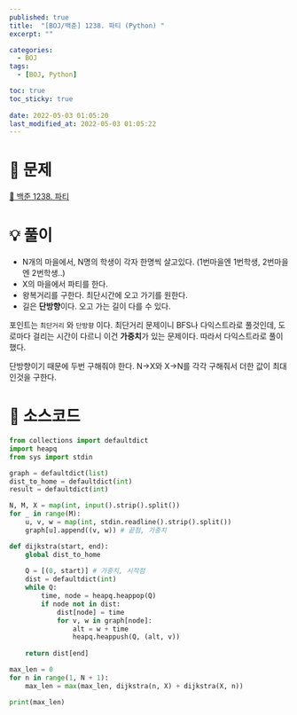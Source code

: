 ```yaml
---
published: true
title:  "[BOJ/백준] 1238. 파티 (Python) "
excerpt: ""

categories:
  - BOJ
tags:
  - [BOJ, Python]

toc: true
toc_sticky: true
 
date: 2022-05-03 01:05:20
last_modified_at: 2022-05-03 01:05:22
---
```

# 🔎 문제

[🔗 백준 1238. 파티](https://www.acmicpc.net/problem/1238)

# 💡 풀이

- N개의 마을에서, N명의 학생이 각자 한명씩 살고있다. (1번마을엔 1번학생, 2번마을엔 2번학생..)
- X의 마을에서 파티를 한다.
- 왕복거리를 구한다. 최단시간에 오고 가기를 원한다.
- 길은 **단방향**이다. 오고 가는 길이 다를 수 있다.

포인트는 `최단거리` 와 `단방향` 이다. 최단거리 문제이니 BFS나 다익스트라로 풀것인데, 도로마다 걸리는 시간이 다르니 이건 **가중치**가 있는 문제이다. 따라서 다익스트라로 풀이했다.

단방향이기 때문에 두번 구해줘야 한다. N->X와 X->N를 각각 구해줘서 더한 값이 최대인것을 구한다.

# 📃 소스코드
```python
from collections import defaultdict
import heapq
from sys import stdin

graph = defaultdict(list)
dist_to_home = defaultdict(int)
result = defaultdict(int)

N, M, X = map(int, input().strip().split())
for _ in range(M):
    u, v, w = map(int, stdin.readline().strip().split())
    graph[u].append((v, w)) # 끝점, 가중치

def dijkstra(start, end):
    global dist_to_home
    
    Q = [(0, start)] # 가중치, 시작점
    dist = defaultdict(int)
    while Q:
        time, node = heapq.heappop(Q)
        if node not in dist:
            dist[node] = time
            for v, w in graph[node]:
                alt = w + time
                heapq.heappush(Q, (alt, v))
    
    return dist[end]

max_len = 0
for n in range(1, N + 1):
    max_len = max(max_len, dijkstra(n, X) + dijkstra(X, n))

print(max_len)
```
<br>